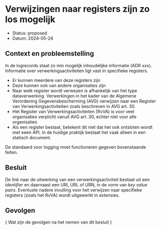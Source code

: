 # Verwijzingen naar registers zijn zo los mogelijk

- Status: proposed
- Datum: 2024-05-24


## Context en probleemstelling

In de logrecords staat zo min mogelijk inhoudelijke informatie (ADR xxx). Informatie over verwerkingsactiviteiten ligt vast in specifieke registers.

- Er kunnen meerdere van deze registers zijn
- Deze kunnen ook van andere organisaties zijn
- Naar welk register wordt verwezen is afhankelijk van het type dataverwerking. Verwerkingen in het kader van de Algemene Verordening Gegevensbescherming (AVG) verwijzen naar een Register van Verwerkingsactiviteiten zoals beschreven in AVG art. 30.
- Het Register van Verwerkingsactiviteiten (RvVA) is voor veel organisaties verplicht vanuit AVG art. 30, echter niet voor alle organisaties
- Als een register bestaat, betekent dit niet dat het ook ontsloten wordt met eeen API. In de huidige praktijk bestaat het vaak alleen in een statisch document.

De standaard voor logging moet functioneren gegeven bovenstaande feiten.


## Besluit

De link naar de uitwerking van een verwerkingsactiviteit bestaat uit een *identifier* en daarnaast een URI, URL of URN, in de vorm van *key value pairs*. Eventuele nadere invulling voor het verwijzen naar specifieke registers (zoals het RvVA) wordt uitgewerkt in extensies.


## Gevolgen

{ Wat zijn de gevolgen na het nemen van dit besluit }


<!-- Optioneel

## Meer informatie

{ Eventuele verwijzingen naar andere bronnen of websites }

- [Website](https://example.com)
- [Ander document](https://example.com)
- ...

-->
